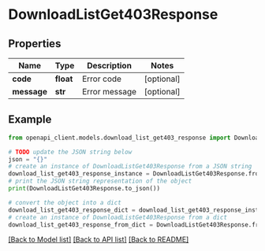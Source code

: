 # DownloadListGet403Response


## Properties

Name | Type | Description | Notes
------------ | ------------- | ------------- | -------------
**code** | **float** | Error code | [optional] 
**message** | **str** | Error message | [optional] 

## Example

```python
from openapi_client.models.download_list_get403_response import DownloadListGet403Response

# TODO update the JSON string below
json = "{}"
# create an instance of DownloadListGet403Response from a JSON string
download_list_get403_response_instance = DownloadListGet403Response.from_json(json)
# print the JSON string representation of the object
print(DownloadListGet403Response.to_json())

# convert the object into a dict
download_list_get403_response_dict = download_list_get403_response_instance.to_dict()
# create an instance of DownloadListGet403Response from a dict
download_list_get403_response_from_dict = DownloadListGet403Response.from_dict(download_list_get403_response_dict)
```
[[Back to Model list]](../README.md#documentation-for-models) [[Back to API list]](../README.md#documentation-for-api-endpoints) [[Back to README]](../README.md)


